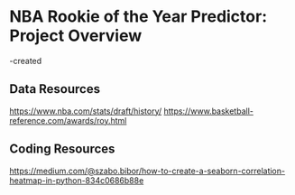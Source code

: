 # NBA Rookie of the Year Predictor: Project Overview
-created

## Data Resources
https://www.nba.com/stats/draft/history/
https://www.basketball-reference.com/awards/roy.html

## Coding Resources
https://medium.com/@szabo.bibor/how-to-create-a-seaborn-correlation-heatmap-in-python-834c0686b88e
